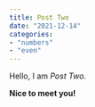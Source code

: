 ```yaml
---
title: Post Two
date: "2021-12-14"
categories: 
- "numbers"
- "even"
---
```


Hello, I am _Post Two._

**Nice to meet you!**
